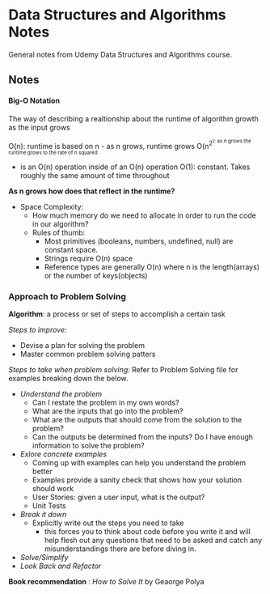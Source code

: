 # Data Structures and Algorithms Notes
General notes from Udemy Data Structures and Algorithms course. 

## Notes 

#### Big-O Notation 
The way of describing a realtionship about the runtime of algorithm growth as the input grows 

O(n): runtime is based on n - as n grows, runtime grows 
O(n<sup>2<sup>): as n grows the runtime grows to the rate of n squared 
- is an O(n) operation inside of an O(n) operation
O(1): constant. Takes roughly the same amount of time throughout

**As n grows how does that reflect in the runtime?**

- Space Complexity: 
  - How much memory do we need to allocate in order to run the code in our algorithm? 
  - Rules of thumb:
    - Most primitives (booleans, numbers, undefined, null) are constant space. 
    - Strings require O(n) space 
    - Reference types are generally O(n) where n is the length(arrays) or the number of keys(objects)

### Approach to Problem Solving 
**Algorithm**: a process or set of steps to accomplish a certain task 

_Steps to improve:_
  - Devise a plan for solving the problem
  - Master common problem solving patters

_Steps to take when problem solving:_ 
Refer to Problem Solving file for examples breaking down the below. 
  - *Understand the problem*
    - Can I restate the problem in my own words?
    - What are the inputs that go into the problem?
    - What are the outputs that should come from the solution to the problem? 
    - Can the outputs be determined from the inputs? Do I have enough information to solve the problem? 
  - *Exlore concrete examples*
    - Coming up with examples can help you understand the problem better
    - Examples provide a sanity check that shows how your solution should work
    - User Stories: given a user input, what is the output? 
    - Unit Tests
  - *Break it down*
    - Explicitly write out the steps you need to take
      - this forces you to think about code before you write it and will help flesh out any questions that need to be asked and catch any misunderstandings there are before diving in. 
  - *Solve/Simplify*
  - *Look Back and Refactor*

**Book recommendation** : *How to Solve It* by Geaorge Polya 


